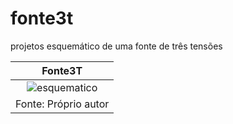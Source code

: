 # fonte3t

projetos esquemático de uma fonte de três tensões

| Fonte3T |
|:-------:|
|![esquematico](https://github.com/JoseWRPereira/fonte3t_/blob/main/fonte3T.PNG?raw=true)|
| Fonte: Próprio autor |
